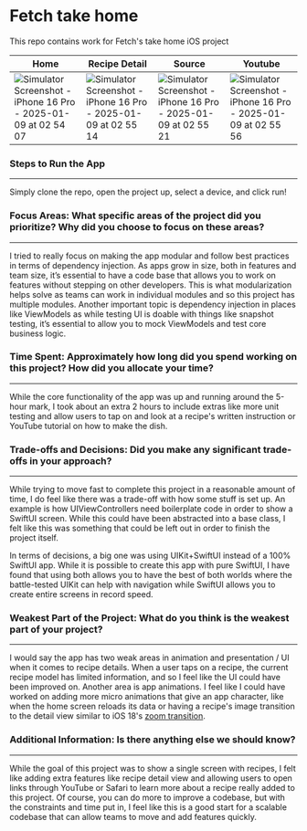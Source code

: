 # Fetch take home

This repo contains work for Fetch's take home iOS project

| Home | Recipe Detail | Source | Youtube
| - | - | - | - |
| ![Simulator Screenshot - iPhone 16 Pro - 2025-01-09 at 02 54 07](https://github.com/user-attachments/assets/b970e6bd-a281-4ee6-b3e7-61c9dc921729) | ![Simulator Screenshot - iPhone 16 Pro - 2025-01-09 at 02 55 14](https://github.com/user-attachments/assets/6fe9cb2c-11b3-4c0e-96fc-4f2a8b5dadb3) | ![Simulator Screenshot - iPhone 16 Pro - 2025-01-09 at 02 55 21](https://github.com/user-attachments/assets/14e61f38-0ed7-49ae-981a-bb5765c88443) | ![Simulator Screenshot - iPhone 16 Pro - 2025-01-09 at 02 55 56](https://github.com/user-attachments/assets/6fdb21fc-6e6e-461a-ac11-720ac13b61a9) |

### Steps to Run the App
---
Simply clone the repo, open the project up, select a device, and click run!

### Focus Areas: What specific areas of the project did you prioritize? Why did you choose to focus on these areas?
---
I tried to really focus on making the app modular and follow best practices in terms of dependency injection. As apps grow in size, both in features and team size, it’s essential to have a code base that allows you to work on features without stepping on other developers. This is what modularization helps solve as teams can work in individual modules and so this project has multiple modules. Another important topic is dependency injection in places like ViewModels as while testing UI is doable with things like snapshot testing, it’s essential to allow you to mock ViewModels and test core business logic.

### Time Spent: Approximately how long did you spend working on this project? How did you allocate your time?
---
While the core functionality of the app was up and running around the 5-hour mark, I took about an extra 2 hours to include extras like more unit testing and allow users to tap on and look at a recipe's written instruction or YouTube tutorial on how to make the dish.

### Trade-offs and Decisions: Did you make any significant trade-offs in your approach?
---
While trying to move fast to complete this project in a reasonable amount of time, I do feel like there was a trade-off with how some stuff is set up. An example is how UIViewControllers need boilerplate code in order to show a SwiftUI screen. While this could have been abstracted into a base class, I felt like this was something that could be left out in order to finish the project itself.

In terms of decisions, a big one was using UIKit+SwiftUI instead of a 100% SwiftUI app. While it is possible to create this app with pure SwiftUI, I have found that using both allows you to have the best of both worlds where the battle-tested UIKit can help with navigation while SwiftUI allows you to create entire screens in record speed.

### Weakest Part of the Project: What do you think is the weakest part of your project?
---
I would say the app has two weak areas in animation and presentation / UI when it comes to recipe details. When a user taps on a recipe, the current recipe model has limited information, and so I feel like the UI could have been improved on. Another area is app animations. I feel like I could have worked on adding more micro animations that give an app character, like when the home screen reloads its data or having a recipe's image transition to the detail view similar to iOS 18's [zoom transition](https://developer.apple.com/documentation/uikit/enhancing-your-app-with-fluid-transitions).

### Additional Information: Is there anything else we should know?
---
While the goal of this project was to show a single screen with recipes, I felt like adding extra features like recipe detail view and allowing users to open links through YouTube or Safari to learn more about a recipe really added to this project. Of course, you can do more to improve a codebase, but with the constraints and time put in, I feel like this is a good start for a scalable codebase that can allow teams to move and add features quickly.
